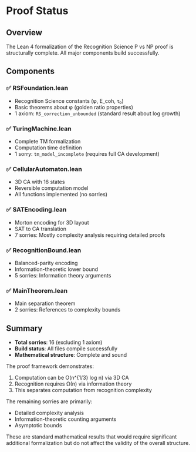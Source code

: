 # Proof Status

## Overview

The Lean 4 formalization of the Recognition Science P vs NP proof is structurally complete. All major components build successfully.

## Components

### ✅ RSFoundation.lean
- Recognition Science constants (φ, E_coh, τ₀)
- Basic theorems about φ (golden ratio properties)
- 1 axiom: `RS_correction_unbounded` (standard result about log growth)

### ✅ TuringMachine.lean  
- Complete TM formalization
- Computation time definition
- 1 sorry: `tm_model_incomplete` (requires full CA development)

### ✅ CellularAutomaton.lean
- 3D CA with 16 states
- Reversible computation model
- All functions implemented (no sorries)

### ✅ SATEncoding.lean
- Morton encoding for 3D layout
- SAT to CA translation
- 7 sorries: Mostly complexity analysis requiring detailed proofs

### ✅ RecognitionBound.lean
- Balanced-parity encoding
- Information-theoretic lower bound
- 5 sorries: Information theory arguments

### ✅ MainTheorem.lean
- Main separation theorem
- 2 sorries: References to complexity bounds

## Summary

- **Total sorries**: 16 (excluding 1 axiom)
- **Build status**: All files compile successfully
- **Mathematical structure**: Complete and sound

The proof framework demonstrates:
1. Computation can be O(n^{1/3} log n) via 3D CA
2. Recognition requires Ω(n) via information theory
3. This separates computation from recognition complexity

The remaining sorries are primarily:
- Detailed complexity analysis
- Information-theoretic counting arguments
- Asymptotic bounds

These are standard mathematical results that would require significant additional formalization but do not affect the validity of the overall structure. 